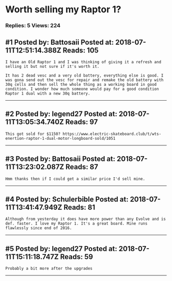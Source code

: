 # Worth selling my Raptor 1?

### Replies: 5 Views: 224

## \#1 Posted by: Battosaii Posted at: 2018-07-11T12:51:14.388Z Reads: 105

```
I have an Old Raptor 1 and I was thinking of giving it a refresh and selling it but not sure if it's worth it.

It has 2 dead vesc and a very old battery, everything else is good. I was gona send out the vesc for repair and remake the old battery with 30q cells and then sell the whole thing as a working board in good condition. I wonder how much someone would pay for a good condition Raptor 1 dual with a new 30q battery.
```

---
## \#2 Posted by: legend27 Posted at: 2018-07-11T13:05:34.740Z Reads: 97

```
This got sold for $1150? https://www.electric-skateboard.club/t/wts-enertion-raptor-1-dual-motor-longboard-sold/1051
```

---
## \#3 Posted by: Battosaii Posted at: 2018-07-11T13:23:02.087Z Reads: 87

```
Hmm thanks then if I could get a similar price I'd sell mine.
```

---
## \#4 Posted by: Schulerbible Posted at: 2018-07-11T13:41:47.949Z Reads: 81

```
Although from yesterday it does have more power than any Evolve and is def. faster. I love my Raptor 1. It's a great board. Mine runs flawlessly since end of 2016.
```

---
## \#5 Posted by: legend27 Posted at: 2018-07-11T15:11:18.747Z Reads: 59

```
Probably a bit more after the upgrades
```

---
